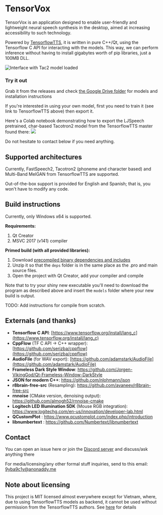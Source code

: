 ﻿# TensorVox

TensorVox is an application designed to enable user-friendly and lightweight neural speech synthesis in the desktop, aimed at increasing accessibility to such technology. 

Powered by [TensorflowTTS](https://github.com/TensorSpeech/TensorFlowTTS), it is written in pure C++/Qt, using the Tensorflow C API for interacting with the models. This way, we can perform inference without having to install gigabytes worth of pip libraries, just a 100MB DLL.

![Interface with Tac2 model loaded](https://i.imgur.com/wtPzzNh.png)


### Try it out
Grab it from the releases and check [the Google Drive folder](https://drive.google.com/drive/folders/1atUyxBbstKZpMqQEZMdNmRF2AKrlahKy?usp=sharing) for models and installation instructions

If you're interested in using your own model, first you need to train it (see link to TensorflowTTS above) then export it. 

Here's a Colab notebook demonstrating how to export the LJSpeech pretrained, char-based Tacotron2 model from the TensorflowTTS master found there: 
[<img src="https://colab.research.google.com/assets/colab-badge.svg">](https://colab.research.google.com/drive/1KLqZ1rkD4Enw7zpTgXGL6if7e5s0UeWa?usp=sharing)

Do not hesitate to contact below if you need anything.

## Supported architectures

Currently, FastSpeech2, Tacotron2 (phoneme and character based) and Multi-Band MelGAN from TensorflowTTS are supported. 

Out-of-the-box support is provided for English and Spanish; that is, you won't have to modify any code. 


## Build instructions
Currently, only Windows x64 is supported.

**Requirements:**
 1. Qt Creator
 2. MSVC 2017 (v141) compiler

**Primed build (with all provided libraries):**

 1. Download [precompiled binary dependencies and includes](https://drive.google.com/file/d/1ufLQvH-Me2NLmzNBkjcyD13WTyHb35aB/view?usp=sharing)
 2. Unzip it so that the `deps` folder is in the same place as the .pro and main source files.
 3. Open the project with Qt Creator, add your compiler and compile

Note that to try your shiny new executable you'll need to download the program as described above and insert the `models` folder where your new build is output.

TODO: Add instructions for compile from scratch.

## Externals (and thanks)

 - **Tensorflow C API**: [https://www.tensorflow.org/install/lang_c](https://www.tensorflow.org/install/lang_c)
 - **CppFlow** (TF C API -> C++ wrapper): [https://github.com/serizba/cppflow](https://github.com/serizba/cppflow) 
 - **AudioFile** (for WAV export): [https://github.com/adamstark/AudioFile](https://github.com/adamstark/AudioFile)
 - **Frameless Dark Style Window**: https://github.com/Jorgen-VikingGod/Qt-Frameless-Window-DarkStyle
 - **JSON for modern C++**: https://github.com/nlohmann/json
 - **r8brain-free-src** (Resampling): https://github.com/avaneev/r8brain-free-src
 - **rnnoise** (CMake version, denoising output): https://github.com/almogh52/rnnoise-cmake
 - **Logitech LED Illumination SDK** (Mouse RGB integration): https://www.logitechg.com/en-us/innovation/developer-lab.html
 - **QCustomPlot** : https://www.qcustomplot.com/index.php/introduction
 - **libnumbertext** : https://github.com/Numbertext/libnumbertext


## Contact
You can open an issue here or join the [Discord server](https://discord.gg/yqFDAWH) and discuss/ask anything there

For media/licensing/any other formal stuff inquiries, send to this email: 9yba9c1y@anonaddy.me

## Note about licensing

This project is MIT licensed almost everywhere except for Vietnam, where, due to using TensorflowTTS models as backend, it cannot be used without permission from the TensorflowTTS authors. See [here](https://github.com/TensorSpeech/TensorflowTTS#license) for details
